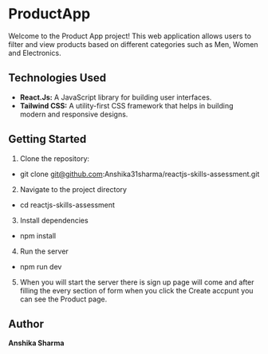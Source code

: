 # ProductApp

Welcome to the Product App project! This web application allows users to filter and view products based on different categories such as Men, Women and Electronics.


## Technologies Used

- **React.Js:** A JavaScript library for building user interfaces.
- **Tailwind CSS:** A utility-first CSS framework that helps in building modern and responsive designs.


## Getting Started

1. Clone the repository:

-  git clone git@github.com:Anshika31sharma/reactjs-skills-assessment.git


2. Navigate to the project directory

 -  cd reactjs-skills-assessment

3. Install dependencies

-   npm install

4. Run the server

 -  npm run dev


5. When you will start the server there is sign up page will come and after filling the every section of form when you click the Create accpunt you can see the Product page.

## Author

**Anshika Sharma**
